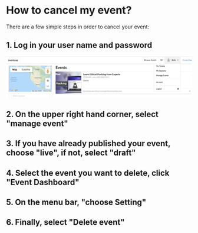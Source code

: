 # How to cancel my event? 


There are a few simple steps in order to cancel your event: 


## 1. Log in your user name and password


![Image of Deleting event 1](cancellations/image/Deleting-event-1.png)



## 2. On the upper right hand corner, select "manage event"



## 3. If you have already published your event, choose "live", if not, select "draft"



## 4. Select the event you want to delete, click "Event Dashboard"



## 5. On the menu bar, "choose Setting"



## 6. Finally, select "Delete event"
